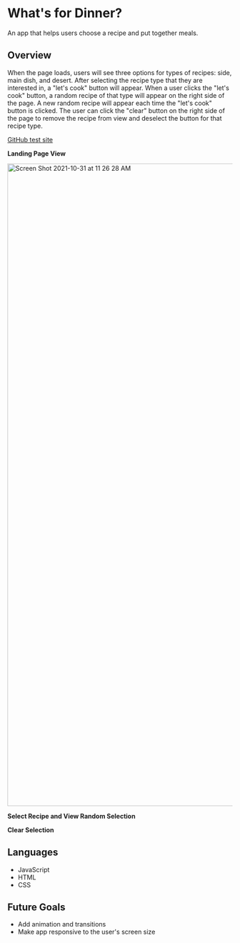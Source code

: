 # What's for Dinner?

An app that helps users choose a recipe and put together meals. 

## Overview

When the page loads, users will see three options for types of recipes: side, main dish, and desert. After selecting the recipe type that they are interested in, a "let's cook" button will appear. When a user clicks the "let's cook" button, a random recipe of that type will appear on the right side of the page. A new random recipe will appear each time the "let's cook" button is clicked. The user can click the "clear" button on the right side of the page to remove the recipe from view and deselect the button for that recipe type. 

[GitHub test site](https://aliroemhildt.github.io/whats-for-dinner/)

**Landing Page View**

<img width="1439" alt="Screen Shot 2021-10-31 at 11 26 28 AM" src="https://user-images.githubusercontent.com/90285501/139595262-e2294983-3fd5-4c94-9106-73a924b9fbf3.png">

**Select Recipe and View Random Selection**

**Clear Selection**

## Languages 

- JavaScript
- HTML
- CSS

## Future Goals
- Add animation and transitions
- Make app responsive to the user's screen size 

